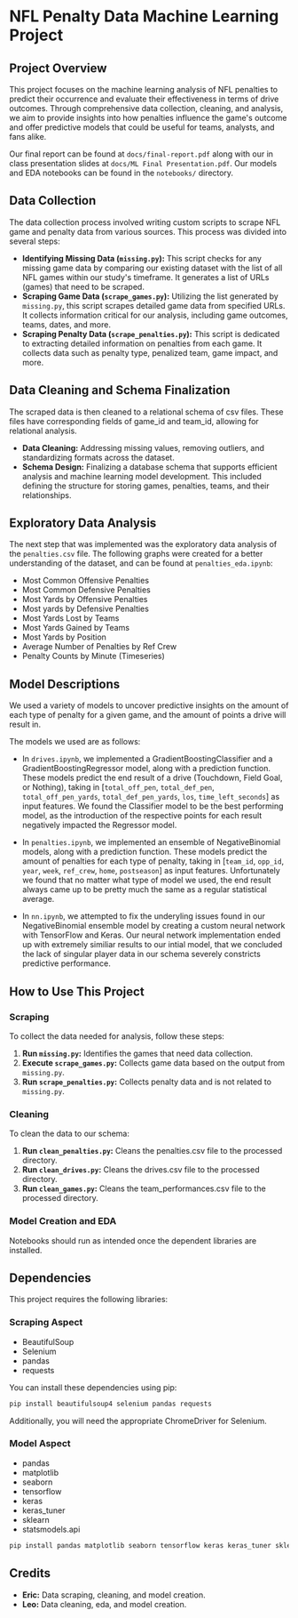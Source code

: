# NFL Penalty Data Machine Learning Project

## Project Overview

This project focuses on the machine learning analysis of NFL penalties to predict their occurrence and evaluate their effectiveness in terms of drive outcomes. Through comprehensive data collection, cleaning, and analysis, we aim to provide insights into how penalties influence the game's outcome and offer predictive models that could be useful for teams, analysts, and fans alike.

Our final report can be found at `docs/final-report.pdf` along with our in class presentation slides at `docs/ML Final Presentation.pdf`. Our models and EDA notebooks can be found in the `notebooks/` directory.

## Data Collection

The data collection process involved writing custom scripts to scrape NFL game and penalty data from various sources. This process was divided into several steps:

- **Identifying Missing Data (`missing.py`):** This script checks for any missing game data by comparing our existing dataset with the list of all NFL games within our study's timeframe. It generates a list of URLs (games) that need to be scraped.
- **Scraping Game Data (`scrape_games.py`):** Utilizing the list generated by `missing.py`, this script scrapes detailed game data from specified URLs. It collects information critical for our analysis, including game outcomes, teams, dates, and more.
- **Scraping Penalty Data (`scrape_penalties.py`):** This script is dedicated to extracting detailed information on penalties from each game. It collects data such as penalty type, penalized team, game impact, and more.

## Data Cleaning and Schema Finalization

The scraped data is then cleaned to a relational schema of csv files. These files have corresponding fields of game_id and team_id, allowing for relational analysis. 

- **Data Cleaning:** Addressing missing values, removing outliers, and standardizing formats across the dataset.
- **Schema Design:** Finalizing a database schema that supports efficient analysis and machine learning model development. This included defining the structure for storing games, penalties, teams, and their relationships.

## Exploratory Data Analysis

The next step that was implemented was the exploratory data analysis of the `penalties.csv` file. The following graphs were created for a better understanding of the dataset, and can be found at `penalties_eda.ipynb`:

- Most Common Offensive Penalties
- Most Common Defensive Penalties
- Most Yards by Offensive Penalties
- Most yards by Defensive Penalties
- Most Yards Lost by Teams
- Most Yards Gained by Teams
- Most Yards by Position
- Average Number of Penalties by Ref Crew
- Penalty Counts by Minute (Timeseries)

## Model Descriptions

We used a variety of models to uncover predictive insights on the amount of each type of penalty for a given game, and the amount of points a drive will result in.

The models we used are as follows:

- In `drives.ipynb`, we implemented a GradientBoostingClassifier and a GradientBoostingRegressor model, along with a prediction function. These models predict the end result of a drive (Touchdown, Field Goal, or Nothing), taking in [`total_off_pen`, `total_def_pen`, `total_off_pen_yards`, `total_def_pen_yards`, `los`, `time_left_seconds`] as input features. We found the Classifier model to be the best performing model, as the introduction of the respective points for each result negatively impacted the Regressor model.

- In `penalties.ipynb`, we implemented an ensemble of NegativeBinomial models, along with a prediction function. These models predict the amount of penalties for each type of penalty, taking in [`team_id`, `opp_id`, `year`, `week`, `ref_crew`, `home`, `postseason`]  as input features. Unfortunately we found that no matter what type of model we used, the end result always came up to be pretty much the same as a regular statistical average.

- In `nn.ipynb`, we attempted to fix the underyling issues found in our NegativeBinomial ensemble model by creating a custom neural network with TensorFlow and Keras. Our neural network implementation ended up with extremely similiar results to our intial model, that we concluded the lack of singular player data in our schema severely constricts predictive performance.

## How to Use This Project

### Scraping
To collect the data needed for analysis, follow these steps:
1. **Run `missing.py`:** Identifies the games that need data collection.
2. **Execute `scrape_games.py`:** Collects game data based on the output from `missing.py`.
3. **Run `scrape_penalties.py`:** Collects penalty data and is not related to `missing.py`.

### Cleaning
To clean the data to our schema:
1. **Run `clean_penalties.py`:** Cleans the penalties.csv file to the processed directory.
2. **Run `clean_drives.py`:** Cleans the drives.csv file to the processed directory.
3. **Run `clean_games.py`:** Cleans the team_performances.csv file to the processed directory.

### Model Creation and EDA
Notebooks should run as intended once the dependent libraries are installed.

## Dependencies

This project requires the following libraries:

### Scraping Aspect
- BeautifulSoup
- Selenium
- pandas
- requests

You can install these dependencies using pip:

```bash
pip install beautifulsoup4 selenium pandas requests
```

Additionally, you will need the appropriate ChromeDriver for Selenium.

### Model Aspect
- pandas
- matplotlib
- seaborn
- tensorflow
- keras
- keras_tuner
- sklearn
- statsmodels.api

```bash
pip install pandas matplotlib seaborn tensorflow keras keras_tuner sklearn statsmodels.api
```

## Credits

- **Eric:** Data scraping, cleaning, and model creation.
- **Leo:** Data cleaning, eda, and model creation.
